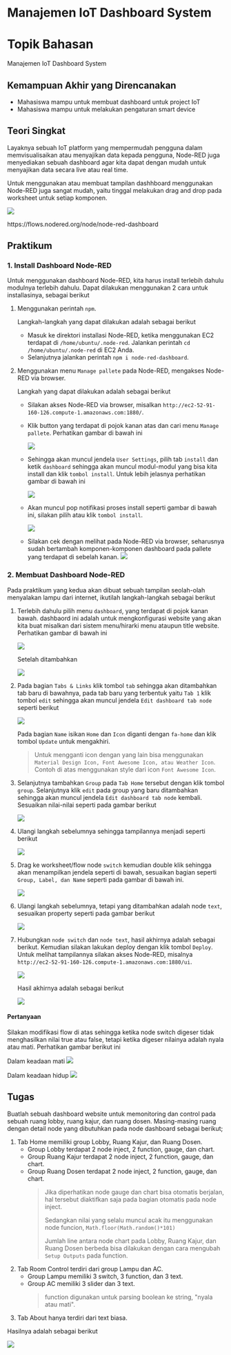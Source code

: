 # Manajemen IoT Dashboard System

# Topik Bahasan

Manajemen IoT Dashboard System

## Kemampuan Akhir yang Direncanakan

- Mahasiswa mampu untuk membuat dashboard untuk project IoT
- Mahasiswa mampu untuk melakukan pengaturan smart device

## Teori Singkat

Layaknya sebuah IoT platform yang mempermudah pengguna dalam memvisualisaikan atau menyajikan data kepada pengguna, Node-RED
juga menyediakan sebuah dashboard agar kita dapat dengan mudah untuk menyajikan data secara live atau real time.

Untuk menggunakan atau membuat tampilan dashhboard menggunakan Node-RED juga sangat mudah, yaitu tinggal melakukan drag and
drop pada worksheet untuk setiap komponen.

![](images/dashboard.png)

<p>https://flows.nodered.org/node/node-red-dashboard</p>

## Praktikum

### 1. Install Dashboard Node-RED

Untuk menggunakan dashboard Node-RED, kita harus install terlebih dahulu modulnya terlebih dahulu. Dapat dilakukan menggunakan
2 cara untuk installasinya, sebagai berikut

1.  Menggunakan perintah `npm`.

    Langkah-langkah yang dapat dilakukan adalah sebagai berikut

    - Masuk ke direktori installasi Node-RED, ketika menggunakan EC2 terdapat di `/home/ubuntu/.node-red`. Jalankan perintah
      `cd /home/ubuntu/.node-red` di EC2 Anda.
    - Selanjutnya jalankan perintah `npm i node-red-dashboard`.

2.  Menggunakan menu `Manage pallete` pada Node-RED, mengakses Node-RED via browser.

    Langkah yang dapat dilakukan adalah sebagai berikut

    - Silakan akses Node-RED via browser, misalkan `http://ec2-52-91-160-126.compute-1.amazonaws.com:1880/`.
    - Klik button yang terdapat di pojok kanan atas dan cari menu `Manage pallete`. Perhatikan gambar di bawah ini

      ![](images/01.png)

    - Sehingga akan muncul jendela `User Settings`, pilih tab `install` dan ketik `dashboard` sehingga akan muncul modul-modul
      yang bisa kita install dan klik `tombol install`. Untuk lebih jelasnya perhatikan gambar di bawah ini

      ![](images/02.png)

    - Akan muncul pop notifikasi proses install seperti gambar di bawah ini, silakan pilih atau klik `tombol install`.

      ![](images/03.png)

    - Silakan cek dengan melihat pada Node-RED via browser, seharusnya sudah bertambah komponen-komponen dashboard pada
      pallete yang terdapat di sebelah kanan.
      ![](images/04.png)

### 2. Membuat Dashboard Node-RED

Pada praktikum yang kedua akan dibuat sebuah tampilan seolah-olah menyalakan lampu dari internet, ikutilah langkah-langkah
sebagai berikut

1.  Terlebih dahulu pilih menu `dashboard`, yang terdapat di pojok kanan bawah. dashbaord ini adalah untuk mengkonfigurasi
    website yang akan kita buat misalkan dari sistem menu/hirarki menu ataupun title website. Perhatikan gambar di bawah ini

    ![](images/05.png)

    Setelah ditambahkan
    
    ![](images/06.png)

2.  Pada bagian `Tabs & Links` klik tombol `tab` sehingga akan ditambahkan tab baru di bawahnya, pada tab baru yang terbentuk
    yaitu `Tab 1` klik tombol `edit` sehingga akan muncul jendela `Edit dashboard tab node` seperti berikut

    ![](images/07.png)

    Pada bagian `Name` isikan `Home` dan `Icon` diganti dengan `fa-home` dan klik tombol `Update` untuk mengakhiri.

    > Untuk mengganti icon dengan yang lain bisa menggunakan `Material Design Icon, Font Awesome Icon, atau Weather Icon`.
    > Contoh di atas menggunakan style dari icon `Font Awesome Icon`.

3.  Selanjutnya tambahkan `Group` pada `Tab Home` tersebut dengan klik tombol `group`. Selanjutnya klik `edit` pada group
    yang baru ditambahkan sehingga akan muncul jendela `Edit dashboard tab node` kembali. Sesuaikan nilai-nilai seperti pada
    gambar berikut

    ![](images/08.png)

4.  Ulangi langkah sebelumnya sehingga tampilannya menjadi seperti berikut

    ![](images/09.png)

5.  Drag ke worksheet/flow node `switch` kemudian double klik sehingga akan menampilkan jendela seperti di bawah, sesuaikan
    bagian seperti `Group, Label, dan Name` seperti pada gambar di bawah ini.
    
    ![](images/10.png)
    
6.  Ulangi langkah sebelumnya, tetapi yang ditambahkan adalah node `text`, sesuaikan property seperti pada gambar berikut

    ![](images/11.png)

7.  Hubungkan `node switch` dan `node text`, hasil akhirnya adalah sebagai berikut. Kemudian silakan lakukan deploy dengan
    klik tombol `Deploy`. Untuk melihat tampilannya silakan akses Node-RED, misalnya `http://ec2-52-91-160-126.compute-1.amazonaws.com:1880/ui`.

    ![](images/12.png)
    
    Hasil akhirnya adalah sebagai berikut

    ![](images/13.png)

#### Pertanyaan

Silakan modifikasi flow di atas sehingga ketika node switch digeser tidak menghasilkan nilai true atau false, tetapi ketika
digeser nilainya adalah nyala atau mati. Perhatikan gambar berikut ini

Dalam keadaan mati
![](images/14.png)

Dalam keadaan hidup
![](images/15.png)

[comment]: <> (## Video Pendukung)

[comment]: <> (<p>)

[comment]: <> (<iframe width="790" height="494" src="https://www.youtube.com/embed/3A4RbbbzrFE" title="YouTube video player" frameborder="0" allow="accelerometer; autoplay; clipboard-write; encrypted-media; gyroscope; picture-in-picture" allowfullscreen></iframe>)

[comment]: <> (</p>)

## Tugas

Buatlah sebuah dashboard website untuk memonitoring dan control pada sebuah ruang lobby, ruang kajur, dan ruang dosen.
Masing-masing ruang dengan detail node yang dibutuhkan pada node dashboard sebagai berikut;

1. Tab Home memiliki group Lobby, Ruang Kajur, dan Ruang Dosen.
   - Group Lobby terdapat 2 node inject, 2 function, gauge, dan chart.
   - Group Ruang Kajur terdapat 2 node inject, 2 function, gauge, dan chart.
   - Group Ruang Dosen terdapat 2 node inject, 2 function, gauge, dan chart.
     > Jika diperhatikan node gauge dan chart bisa otomatis berjalan, hal tersebut diaktifkan saja pada bagian otomatis
     > pada node inject.
     >
     > Sedangkan nilai yang selalu muncul acak itu menggunakan node funcion, `Math.floor(Math.random()*101)`
     >
     > Jumlah line antara node chart pada Lobby, Ruang Kajur, dan Ruang Dosen berbeda bisa dilakukan dengan cara mengubah
     > `Setup Outputs` pada function.
2. Tab Room Control terdiri dari group Lampu dan AC.
   - Group Lampu memiliki 3 switch, 3 function, dan 3 text.
   - Group AC memiliki 3 slider dan 3 text.
     > function digunakan untuk parsing boolean ke string, "nyala atau mati".
3. Tab About hanya terdiri dari text biasa.

Hasilnya adalah sebagai berikut

![](images/tugas.gif)
